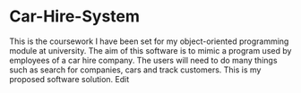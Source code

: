 # Car-Hire-System
This is the coursework I have been set for my object-oriented programming module at university. The aim of this software is to mimic a program used by employees of a car hire company. The users will need to do many things such as search for companies, cars and track customers. This is my proposed software solution. Edit
